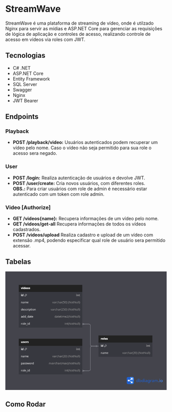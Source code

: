 # StreamWave
 
StreamWave é uma plataforma de streaming de vídeo, onde é utilzado Nginx para servir as mídias e ASP.NET Core para gerenciar as requisições de lógica de aplicação e controles de acesso, realizando controle de acesso em vídeos via roles com JWT. 


## Tecnologias
- C# .NET
- ASP.NET Core
- Entity Framework
- SQL Server
- Swagger
- Nginx
- JWT Bearer

## Endpoints
### Playback
- __POST /playback/video:__ Usuários autenticados podem recuperar um vídeo pelo nome. Caso o vídeo não seja permitido para sua role o acesso sera negado. 

### User
- __POST /login:__ Realiza autenticação de usuários e devolve JWT.
- __POST /user/create:__ Cria novos usuários, com diferentes roles. \
__OBS.:__ Para criar usuários com role de admin é necessário estar autenticado com um token com role admin.

### Video [Authorize]
- __GET /videos{name}:__ Recupera informações de um vídeo pelo nome. 
- __GET /videos/get-all__ Recupera informações de todos os vídeos cadastrados.
- __POST /videos/upload__ Realiza cadastro e upload de um vídeo com extensão .mp4, podendo especificar qual role de usuário sera permitido acessar.


## Tabelas
![Texto Alternativo](https://github.com/RodrigoLorensiMarques/StreamWave/blob/main/DbDiagrama.png)


## Como Rodar
